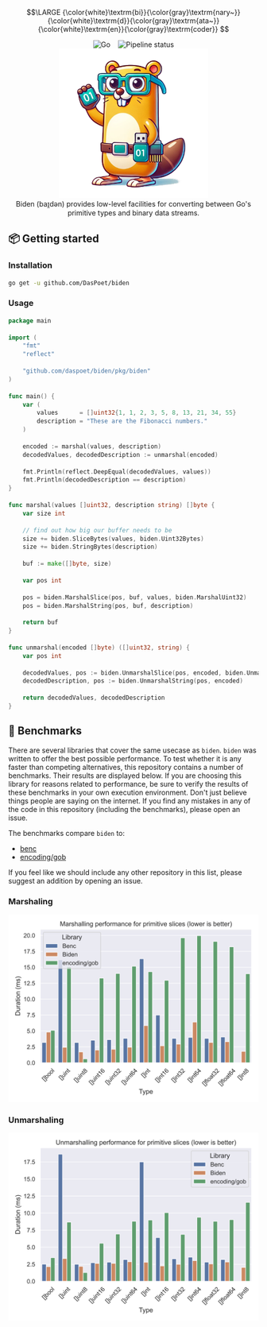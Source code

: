 $$\LARGE {\color{white}\textrm{bi}}{\color{gray}\textrm{nary~}}{\color{white}\textrm{d}}{\color{gray}\textrm{ata~}}{\color{white}\textrm{en}}{\color{gray}\textrm{coder}} $$

<div align="center">
    <img src="https://img.shields.io/badge/Written_In-Go-00acd7?style=for-the-badge&logo=go" alt="Go" style="height: 28px;" />
    &nbsp;&nbsp;
    <img src="https://github.com/DasPoet/biden/actions/workflows/go.yml/badge.svg?branch=master" alt="Pipeline status" style="height: 28px;" />
</div>

<div align="center">
    <img width="300" src="/assets/logo.png" alt="logo" />
</div>

<div align="center">
    Biden (baɪ̯dən) provides low-level facilities for converting between Go's primitive types and binary data streams.
</div

<hr />

## 📦 Getting started

### Installation

```bash
go get -u github.com/DasPoet/biden
```

### Usage

```go
package main

import (
	"fmt"
	"reflect"

	"github.com/daspoet/biden/pkg/biden"
)

func main() {
	var (
		values      = []uint32{1, 1, 2, 3, 5, 8, 13, 21, 34, 55}
		description = "These are the Fibonacci numbers."
	)

	encoded := marshal(values, description)
	decodedValues, decodedDescription := unmarshal(encoded)

	fmt.Println(reflect.DeepEqual(decodedValues, values))
	fmt.Println(decodedDescription == description)
}

func marshal(values []uint32, description string) []byte {
	var size int

	// find out how big our buffer needs to be
	size += biden.SliceBytes(values, biden.Uint32Bytes)
	size += biden.StringBytes(description)

	buf := make([]byte, size)

	var pos int

	pos = biden.MarshalSlice(pos, buf, values, biden.MarshalUint32)
	pos = biden.MarshalString(pos, buf, description)

	return buf
}

func unmarshal(encoded []byte) ([]uint32, string) {
	var pos int

	decodedValues, pos := biden.UnmarshalSlice(pos, encoded, biden.UnmarshalUint32)
	decodedDescription, pos := biden.UnmarshalString(pos, encoded)

	return decodedValues, decodedDescription
}
```

## 🚀 Benchmarks

There are several libraries that cover the same usecase as `biden`. `biden` was written to offer the best possible performance. To test whether it is any faster than competing alternatives, this repository contains a number of benchmarks. Their results are displayed below. If you are choosing this library for reasons related to performance, be sure to verify the results of these benchmarks in your own execution environment. Don't just believe things people are saying on the internet. If you find any mistakes in any of the code in this repository (including the benchmarks), please open an issue.

The benchmarks compare `biden` to:

* [benc](https://github.com/deneonet/benc)
* [encoding/gob](https://pkg.go.dev/encoding/gob)

If you feel like we should include any other repository in this list, please suggest an addition by opening an issue.

### Marshaling

![marshal slices](assets/benchmark_marshal.svg)

### Unmarshaling

![unmarshal slices](assets/benchmark_unmarshal.svg)

